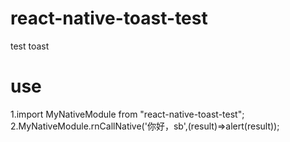 # react-native-toast-test
test toast
# use
1.import MyNativeModule from "react-native-toast-test";
2.MyNativeModule.rnCallNative('你好，sb',(result)=>alert(result));
